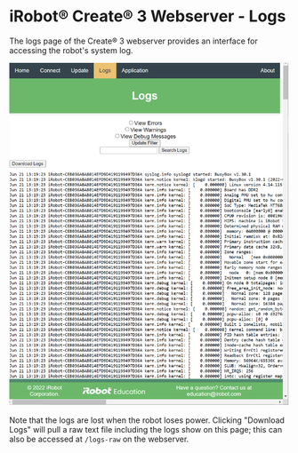 # iRobot® Create® 3 Webserver - Logs
The logs page of the Create® 3 webserver provides an interface for accessing the robot's system log.

![Picture of logs page](data/logs.png)

Note that the logs are lost when the robot loses power.
Clicking "Download Logs" will pull a raw text file including the logs show on this page; this can also be accessed at `/logs-raw` on the webserver.

[^1]: All trademarks mentioned are the property of their respective owners.